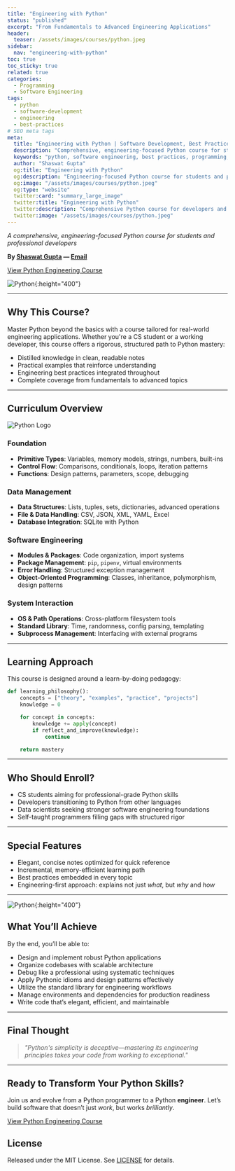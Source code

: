 ```yaml
---
title: "Engineering with Python"
status: "published"
excerpt: "From Fundamentals to Advanced Engineering Applications"
header:
  teaser: /assets/images/courses/python.jpeg
sidebar:
  nav: "engineering-with-python"
toc: true
toc_sticky: true
related: true
categories:
  - Programming
  - Software Engineering
tags:
  - python
  - software-development
  - engineering
  - best-practices
# SEO meta tags
meta:
  title: "Engineering with Python | Software Development, Best Practices"
  description: "Comprehensive, engineering-focused Python course for students and professional developers. Learn Python fundamentals, advanced topics, and best practices."
  keywords: "python, software engineering, best practices, programming, course"
  author: "Shaswat Gupta"
  og:title: "Engineering with Python"
  og:description: "Engineering-focused Python course for students and professionals. Learn Python for real-world engineering."
  og:image: "/assets/images/courses/python.jpeg"
  og:type: "website"
  twitter:card: "summary_large_image"
  twitter:title: "Engineering with Python"
  twitter:description: "Comprehensive Python course for developers and students."
  twitter:image: "/assets/images/courses/python.jpeg"
---
```


_A comprehensive, engineering-focused Python course for students and professional developers_

**By [Shaswat Gupta](https://www.linkedin.com/in/shaswat-gupta/) &mdash; [Email](/contact/)**

<a href="https://github.com/Shaswat-G/python-engineering" class="btn btn--primary" target="_blank" rel="noopener">View Python Engineering Course</a>

![Python](python_2.jpeg){:height="400"}

---

## Why This Course?

Master Python beyond the basics with a course tailored for real-world engineering applications. Whether you're a CS student or a working developer, this course offers a rigorous, structured path to Python mastery:

- Distilled knowledge in clean, readable notes
- Practical examples that reinforce understanding
- Engineering best practices integrated throughout
- Complete coverage from fundamentals to advanced topics

---

## Curriculum Overview

<img alt="Python Logo" src="https://www.python.org/static/community_logos/python-logo.png">

### **Foundation**

- **Primitive Types**: Variables, memory models, strings, numbers, built-ins
- **Control Flow**: Comparisons, conditionals, loops, iteration patterns
- **Functions**: Design patterns, parameters, scope, debugging

### **Data Management**

- **Data Structures**: Lists, tuples, sets, dictionaries, advanced operations
- **File & Data Handling**: CSV, JSON, XML, YAML, Excel
- **Database Integration**: SQLite with Python

### **Software Engineering**

- **Modules & Packages**: Code organization, import systems
- **Package Management**: `pip`, `pipenv`, virtual environments
- **Error Handling**: Structured exception management
- **Object-Oriented Programming**: Classes, inheritance, polymorphism, design patterns

### **System Interaction**

- **OS & Path Operations**: Cross-platform filesystem tools
- **Standard Library**: Time, randomness, config parsing, templating
- **Subprocess Management**: Interfacing with external programs

---

## Learning Approach

This course is designed around a learn-by-doing pedagogy:

```python
def learning_philosophy():
    concepts = ["theory", "examples", "practice", "projects"]
    knowledge = 0

    for concept in concepts:
        knowledge += apply(concept)
        if reflect_and_improve(knowledge):
            continue

    return mastery
```

---

## Who Should Enroll?

- CS students aiming for professional-grade Python skills
- Developers transitioning to Python from other languages
- Data scientists seeking stronger software engineering foundations
- Self-taught programmers filling gaps with structured rigor

---

## Special Features

- Elegant, concise notes optimized for quick reference
- Incremental, memory-efficient learning path
- Best practices embedded in every topic
- Engineering-first approach: explains not just _what_, but _why_ and _how_

---

![Python](python_1.jpeg){:height="400"}

## What You’ll Achieve

By the end, you’ll be able to:

- Design and implement robust Python applications
- Organize codebases with scalable architecture
- Debug like a professional using systematic techniques
- Apply Pythonic idioms and design patterns effectively
- Utilize the standard library for engineering workflows
- Manage environments and dependencies for production readiness
- Write code that’s elegant, efficient, and maintainable

---

## Final Thought

> _"Python's simplicity is deceptive—mastering its engineering principles takes your code from working to exceptional."_

---

## Ready to Transform Your Python Skills?

Join us and evolve from a Python programmer to a Python **engineer**. Let’s build software that doesn’t just _work_, but works _brilliantly_.

<a href="https://github.com/Shaswat-G/python-engineering" class="btn btn--primary" target="_blank" rel="noopener">View Python Engineering Course</a>

## License

Released under the MIT License. See [LICENSE](/assets/files/MIT_License.md) for details.
